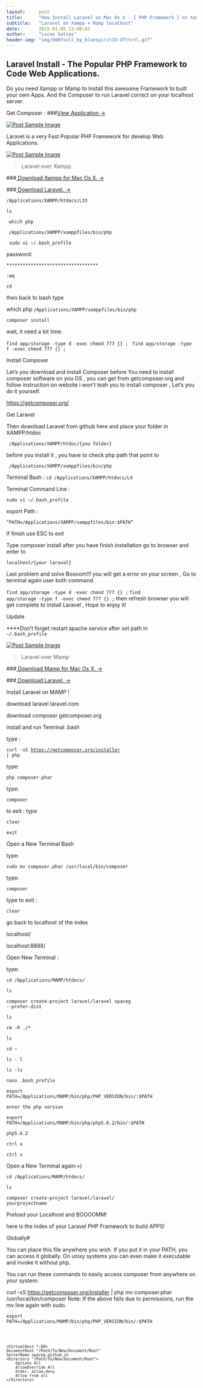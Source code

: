 ```yaml
---
layout:     post
title:      "How Install Laravel on Mac Os X - { PHP Framework } on Xampp + Mamp"
subtitle:   "Laravel on Xampp + Mamp localhost"
date:       2015-01-05 13:00:02
author:     "Lucas Gatsas"
header-img: "img/600fsull_by_bluespirit33-d7ttrnl.gif"
---
```

<h2 class="section-heading">Laravel Install - The Popular PHP Framework to Code Web Applications. </h2>



Do you need Xampp or Mamp to Install this awesome Framework to built your own Apps. And the Composer to run Laravel correct on your localhost server. 

Get Composer :
###[View Application &rarr;](https://getcomposer.org/)


<a href="#">
    <img src="{{ site.baseurl }}/img/logo-composer-transparent.png" alt="Post Sample Image">
</a>


<p>Laravel is a very Fast Popular PHP Framework for develop Web Applications.</p>





<a href="#">
    <img src="{{ site.baseurl }}/img/laravel_logo1.png" alt="Post Sample Image">
</a>

<blockquote>Laravel over Xampp.</blockquote>

###[ Download Xampp for Mac Os X. &rarr;](https://www.apachefriends.org/de/download.html)

###[ Download Laravel. &rarr;](http://laravel.com/)

 <code>/Applications/XAMPP/htdocs/L33 </code>

 <code>ls</code>

<code> which php</code>

<code> /Applications/XAMPP/xamppfiles/bin/php </code>

 <code> sudo vi ~/.bash_profile </code>

password: 

<code>**********************************</code>

<code>:wq</code>


<code>cd</code>

then back to bash type


which php
<code>/Applications/XAMPP/xamppfiles/bin/php</code>

<code>composer install </code>




wait, it need a bit time. 


<code>find app/storage -type d -exec chmod 777 {} \; </code>
<code>find app/storage -type f -exec chmod 777 {} \;</code>






Install Composer

Let’s you download and install Composer before
You need to install composer software on you OS , you can get from getcomposer.org and follow instruction on website  i won’t teah you to install composer , Let’s you do it yourself.

https://getcomposer.org/


Get Laravel

Then download Laravel from github here  and place your folder in XAMPP/htdoc

 <code> /Applications/XAMPP/htdoc/{you folder} </code>


 before you install it , you have to check php path that point to 


 <code> /Applications/XAMPP/xamppfiles/bin/php </code>

Terminal Bash :
<code>cd /Applications/XAMPP/htdocs/L4</code>


Terminal Command Line :

<code>sudo vi ~/.bash_profile</code>


export  Path :

<code>“PATH=/Applications/XAMPP/xamppfiles/bin:$PATH”</code>


If finish use ESC to exit


Type composer install after you have finish installation go to browser and enter to 


<code>localhost/{your laraval}</code>


Last problem and solve
Boooom!!! you will get a error on your screen , Go to terminal again user both command

<code>find app/storage -type d -exec chmod 777 {} \;</code>
<code>find app/storage -type f -exec chmod 777 {} \;</code>
then refresh browser you will get complete to install Laravel , Hope to enjoy it!

Update

****Don’t forget restart apache service after set path in<code> ~/.bash_profile</code>
















<a href="#">
    <img src="{{ site.baseurl }}/img/folder-mamp.png" alt="Post Sample Image">
</a>




<blockquote>Laravel over Mamp</blockquote>


###[ Download Mamp for Mac Os X. &rarr;](http://www.mamp.info/de/)


###[ Download Laravel. &rarr;](http://laravel.com/)


Install Laravel on MAMP ! 


download 
laravel
laravel.com


download
composer
getcomposer.org



install and run Temrinal .bash


type :

<code>curl -sS https://getcomposer.org/installer | php </code>


type: 


<code>php composer.phar</code> 



type:

<code>composer</code>





to exit : type

<code>clear</code>


<code>exit</code>



Open a New Terminal Bash

type: 


<code>sudo mv composer.phar /usr/local/bin/composer</code>


type: 

<code>composer</code>


type to exit : 


<code>clear</code>





go back to localhost of the index 

localhost/

localhost:8888/





Open New Terminal :


type: 

<code>cd /Applications/MAMP/htdocs/</code>

<code>ls</code>

<code>composer create-project laravel/laravel spaceg --prefer-dist</code>


<code>ls</code> 



<code>rm -R ./*</code>



<code>ls</code> 


<code>cd ~ </code>


<code>ls - l</code>

<code>ls -ls</code>


<code>nano .bash_profile</code>






<code>export PATH=/Applications/MAMP/bin/php/PHP_VERSION/bin/:$PATH</code>




<code>enter the php version</code> 


<code>export PATH=/Applications/MAMP/bin/php/php5.6.2/bin/:$PATH</code>



<code>php5.6.2</code>




<code>ctrl o</code>

<code>ctrl x</code>


Open a New Terminal again:=)



<code>cd /Applications/MAMP/htdocs/</code>



<code>ls</code> 

<code>composer create-project laravel/laravel/ yourprojectname</code>






Preload your Localhost and BOOOOMM!


here is the index of your Laravel PHP Framework to build APPS!
















Globally#

You can place this file anywhere you wish. If you put it in your PATH, you can access it globally. On unixy systems you can even make it executable and invoke it without php.

You can run these commands to easily access composer from anywhere on your system:

curl -sS https://getcomposer.org/installer | php
mv composer.phar /usr/local/bin/composer
Note: If the above fails due to permissions, run the mv line again with sudo.







<code>export PATH=/Applications/MAMP/bin/php/PHP_VERSION/bin/:$PATH</code>

<code>

	<VirtualHost *:80>
	DocumentRoot "/Path/To/New/Document/Root"
	ServerName spaceg.github.io
	<Directory "/Path/To/New/Document/Root">
		Options All
		AllowOverride All
		Order, allow,deny
		Allow from all
	</Directory>
</VirtualHost>

</code>



<!-- 
<a href="#">
    <img src="{{ site.baseurl }}/img/jekyllthemewhite.png" alt="Post Sample Image">
</a> 



 -->



